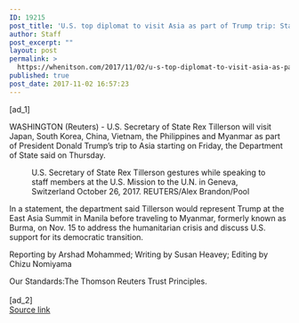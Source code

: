 ```yaml
---
ID: 19215
post_title: 'U.S. top diplomat to visit Asia as part of Trump trip: State Department'
author: Staff
post_excerpt: ""
layout: post
permalink: >
  https://whenitson.com/2017/11/02/u-s-top-diplomat-to-visit-asia-as-part-of-trump-trip-state-department/
published: true
post_date: 2017-11-02 16:57:23
---
```

 [ad_1]
<br><div data-reactid="31"><p data-reactid="32">WASHINGTON (Reuters) - U.S. Secretary of State Rex Tillerson will visit Japan, South Korea, China, Vietnam, the Philippines and Myanmar as part of President Donald Trump’s trip to Asia starting on Friday, the Department of State said on Thursday.  </p><div class="PrimaryAsset_container_2pnvl" data-reactid="33"><div class="Image_container_1tVQo" data-reactid="34"><figure tabindex="-1" data-reactid="35"/><figcaption data-reactid="38"><span class="Image_caption_KoNH1" data-reactid="39">U.S. Secretary of State Rex Tillerson gestures while speaking to staff members at the U.S. Mission to the U.N. in Geneva, Switzerland October 26, 2017. REUTERS/Alex Brandon/Pool</span></figcaption></div></div><p data-reactid="40">In a statement, the department said Tillerson would represent Trump at the East Asia Summit in Manila before traveling to Myanmar, formerly known as Burma, on Nov. 15 to address the humanitarian crisis and discuss U.S. support for its democratic transition.  </p><div class="Attribution_attribution_o4ojT" data-reactid="42"><p class="Attribution_content_27_rw" data-reactid="43">Reporting by Arshad Mohammed; Writing by Susan Heavey; Editing by Chizu Nomiyama</p></div><div class="ArticleBody_trustBadgeContainer_1_iEv" data-reactid="44"><span class="ArticleBody_trustBadgeTitle_3xFqc" data-reactid="45">Our Standards:</span><span class="trustBadgeUrl" data-reactid="46">The Thomson Reuters Trust Principles.</span></div></div>
<br>[ad_2]
<br><a href="http://feeds.reuters.com/~r/Reuters/worldNews/~3/pAFCn3CxGqQ/u-s-top-diplomat-to-visit-asia-as-part-of-trump-trip-state-department-idUSKBN1D22CM">Source link </a>